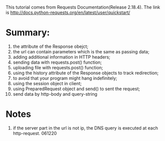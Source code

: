 
This tutorial comes from Requests Documentation(Release 2.18.4). 
The link is http://docs.python-requests.org/en/latest/user/quickstart/ 
# Summary:
1. the attribute of the Response obejct;
2. the url can contain parameters which is the same as passing data;
3. adding additional information in HTTP headers;
4. sending data with requests.post() function;
5. uploading file with requests.post() function;
6. using the history attribute of the Response objects to track redirection;
7. to avoid that your program might hang indefinitely;
8. using the session object in client;
9. using PreparedRequest object and send() to sent the request;
10. send data by http-body and query-string

# Notes
1. if the server part in the url is not ip, the DNS query is executed at each http-request. 061220

